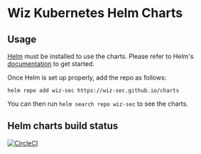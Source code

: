 # Wiz Kubernetes Helm Charts



## Usage

[Helm](https://helm.sh) must be installed to use the charts.
Please refer to Helm's [documentation](https://helm.sh/docs/) to get started.

Once Helm is set up properly, add the repo as follows:

```console
helm repo add wiz-sec https://wiz-sec.github.io/charts
```

You can then run `helm search repo wiz-sec` to see the charts.

## Helm charts build status

[![CircleCI](https://dl.circleci.com/status-badge/img/gh/wiz-sec/charts/tree/master.svg?style=shield)](https://dl.circleci.com/status-badge/img/gh/wiz-sec/charts/tree/master.svg?style=shield)
